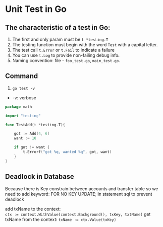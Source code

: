 # Unit Test in Go

## The characteristic of a test in Go:
1. The first and only param must be `t *testing.T`
2. The testing function must begin with the word `Test` with a capital letter.
3. The test call `t.Error` or `t.Fail` to indicate a failure
4. You can use `t.Log` to provide non-failing debug info.
5. Naming convention: file - `foo_test.go`, `main_test.go`.

## Command
1. `go test -v`
- -v: verbose 

```Go
package math

import "testing"

func TestAdd(t *testing.T){

    got := Add(4, 6)
    want := 10

    if got != want {
        t.Errorf("got %q, wanted %q", got, want)
    }
}
```


## Deadlock in Database
Because there is Key constrain between accounts and transfer table
so we need to add keyword: FOR NO KEY UPDATE; in statement sql to prevent deadlock  

add txName to the context: 			
`ctx := context.WithValue(context.Background(), txKey, txtName)`
get txName from the context:
`txName := ctx.Value(txKey)`
